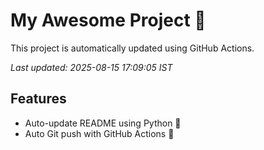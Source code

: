 # My Awesome Project 🚀

This project is automatically updated using GitHub Actions.

_Last updated: 2025-08-15 17:09:05 IST_

## Features
- Auto-update README using Python 🐍
- Auto Git push with GitHub Actions 🤖
